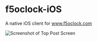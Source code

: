 # f5oclock-iOS
A native iOS client for www.f5oclock.com

![Screenshot of Top Post Screen](https://i.imgur.com/EAv7Jzu.jpg)
